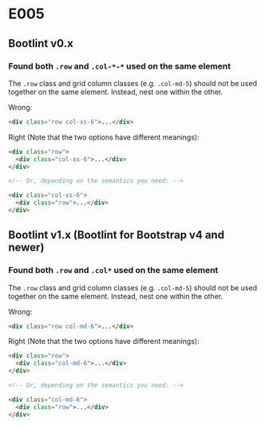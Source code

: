# E005
## Bootlint v0.x
### Found both `.row` and `.col-*-*` used on the same element

The `.row` class and grid column classes (e.g. `.col-md-5`) should not be used together on the same element. Instead, nest one within the other.

Wrong:
```html
<div class="row col-xs-6">...</div>
```

Right (Note that the two options have different meanings):
```html
<div class="row">
  <div class="col-xs-6">...</div>
</div>

<!-- Or, depending on the semantics you need: -->

<div class="col-xs-6">
  <div class="row">...</div>
</div>
```
## Bootlint v1.x (Bootlint for Bootstrap v4 and newer)
### Found both `.row` and `.col*` used on the same element

The `.row` class and grid column classes (e.g. `.col-md-5`) should not be used together on the same element. Instead, nest one within the other.

Wrong:
```html
<div class="row col-md-6">...</div>
```

Right (Note that the two options have different meanings):
```html
<div class="row">
  <div class="col-md-6">...</div>
</div>

<!-- Or, depending on the semantics you need: -->

<div class="col-md-6">
  <div class="row">...</div>
</div>
```